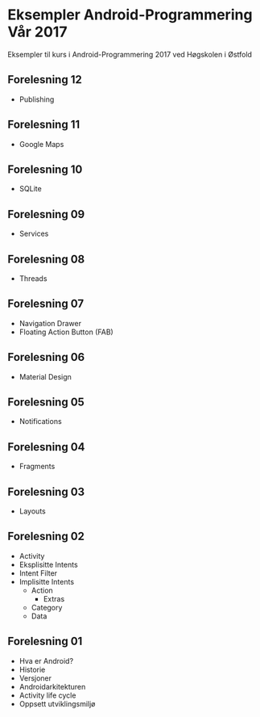 # Eksempler Android-Programmering Vår 2017
Eksempler til kurs i Android-Programmering 2017 ved Høgskolen i Østfold

## Forelesning 12
* Publishing

## Forelesning 11
* Google Maps

## Forelesning 10
* SQLite

## Forelesning 09
* Services

## Forelesning 08
* Threads

## Forelesning 07
* Navigation Drawer
* Floating Action Button (FAB)

## Forelesning 06
* Material Design

## Forelesning 05
* Notifications

## Forelesning 04
* Fragments

## Forelesning 03
* Layouts

## Forelesning 02
* Activity
* Eksplisitte Intents
* Intent Filter
* Implisitte Intents
  * Action
    * Extras
  * Category
  * Data

## Forelesning 01
* Hva er Android?
* Historie
* Versjoner
* Androidarkitekturen
* Activity life cycle
* Oppsett utviklingsmiljø
